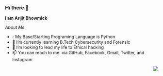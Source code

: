 ### Hi there 👋


**I am Arijit Bhowmick**

*About Me*
- 💧 My Base/Starting Programing Language is Python
- 🌱 I’m currently learning B.Tech Cybersecurity and Forensic
- 🤔 I’m looking to lead my life to Ethical hacking
- 📫 You can reach to me: via GitHub, Facebook, Gmail, Twitter, and Instagram 

<img src= "https://root-ji218at.github.io/Profile_Pictures/Cover_pic_.jpg" align="right"> 
